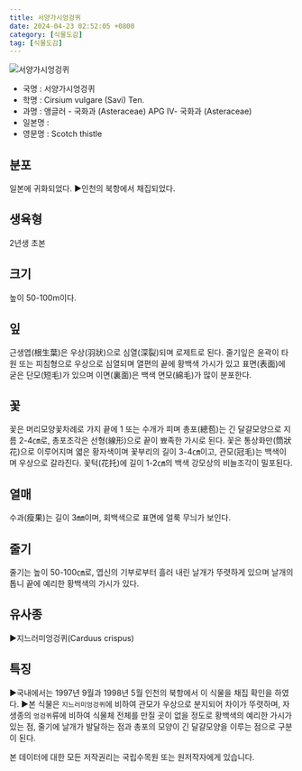 ```yaml
---
title: 서양가시엉겅퀴
date: 2024-04-23 02:52:05 +0800
category: [식물도감]
tag: [식물도감]
---
```




![서양가시엉겅퀴](/fileUpload/plants/basic/Asteraceae/Cirsium/P000000899/P000000899_202205_1_th2.jpg)
- 국명 : 서양가시엉겅퀴
- 학명 : Cirsium vulgare (Savi) Ten.
- 과명 : 앵글러 - 국화과 (Asteraceae) APG Ⅳ- 국화과 (Asteraceae)
- 일본명 : 
- 영문명 : Scotch thistle


## 분포
일본에 귀화되었다. ▶인천의 북항에서 채집되었다.
## 생육형
2년생 초본
## 크기
높이 50-100m이다.
## 잎
근생엽(根生葉)은 우상(羽狀)으로 심열(深裂)되며 로제트로 된다. 줄기잎은 윤곽이 타원 또는 피침형으로 우상으로 심열되며 열편의 끝에 황백색 가시가 있고 표면(表面)에 굳은 단모(短毛)가 있으며 이면(裏面)은 백색 면모(綿毛)가 많이 분포한다.
## 꽃
꽃은 머리모양꽃차례로 가지 끝에 1 또는 수개가 피며 총포(總苞)는 긴 달걀모양으로 지름 2-4㎝로, 총포조각은 선형(線形)으로 끝이 뾰족한 가시로 된다. 꽃은 통상화만(筒狀花)으로 이루어지며 엷은 황자색이며 꽃부리의 길이 3-4㎝이고, 관모(冠毛)는 백색이며 우상으로 갈라진다. 꽃턱(花托)에 길이 1-2㎝의 백색 강모상의 비늘조각이 밀포된다.
## 열매
수과(瘦果)는 길이 3㎜이며, 회백색으로 표면에 얼룩 무늬가 보인다.
## 줄기
줄기는 높이 50-100㎝로, 엽신의 기부로부터 흘러 내린 날개가 뚜렷하게 있으며 날개의 톱니 끝에 예리한 황백색의 가시가 있다.
## 유사종
▶지느러미엉겅퀴(Carduus crispus)
## 특징
▶국내에서는 1997년 9월과 1998년 5월 인천의 북항에서 이 식물을 채집 확인을 하였다.▶본 식물은 `지느러미엉겅퀴`에 비하여 관모가 우상으로 분지되어 차이가 뚜렷하며, 자생종의 `엉겅퀴`류에 비하여 식물체 전체를 만질 곳이 없을 정도로 황백색의 예리한 가시가 있는 점, 줄기에 날개가 발달하는 점과 총포의 모양이 긴 달걀모양을 이루는 점으로 구분이 된다.






본 데이터에 대한 모든 저작권리는 국립수목원 또는 원저작자에게 있습니다.
